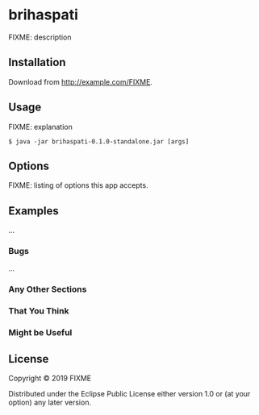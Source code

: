 # brihaspati

FIXME: description

## Installation

Download from http://example.com/FIXME.

## Usage

FIXME: explanation

    $ java -jar brihaspati-0.1.0-standalone.jar [args]

## Options

FIXME: listing of options this app accepts.

## Examples

...

### Bugs

...

### Any Other Sections
### That You Think
### Might be Useful

## License

Copyright © 2019 FIXME

Distributed under the Eclipse Public License either version 1.0 or (at
your option) any later version.
